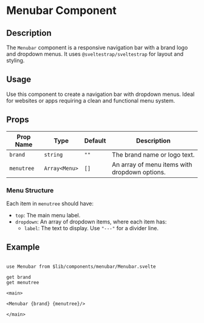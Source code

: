 # Menubar Component

## Description
The `Menubar` component is a responsive navigation bar with a brand logo and dropdown menus. It uses `@sveltestrap/sveltestrap` for layout and styling.

## Usage
Use this component to create a navigation bar with dropdown menus. Ideal for websites or apps requiring a clean and functional menu system.

## Props

| Prop Name  | Type          | Default | Description                     |
|------------|---------------|---------|---------------------------------|
| `brand`    | `string`      | `""`    | The brand name or logo text.    |
| `menutree` | `Array<Menu>` | `[]`    | An array of menu items with dropdown options. |

### Menu Structure
Each item in `menutree` should have:
- `top`: The main menu label.
- `dropdown`: An array of dropdown items, where each item has:
  - `label`: The text to display. Use `"---"` for a divider line.

## Example


```agml

use Menubar from $lib/components/menubar/Menubar.svelte

get brand
get menutree

<main>

<Menubar {brand} {menutree}/>

</main>

```